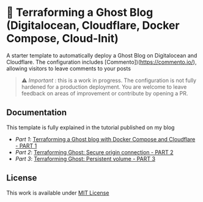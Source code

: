 # 👷 Terraforming a Ghost Blog (Digitalocean, Cloudflare, Docker Compose, Cloud-Init)

A starter template to automatically deploy a Ghost Blog on Digitalocean and Cloudflare. The configuration includes [Commento])(https://commento.io/), allowing visitors to leave comments to your posts

>  :warning: *Important* : this is a work in progress. The configuration is not fully hardened for a production deployment. You are welcome to leave feedback on areas of improvement or contribute by opening a PR.
## Documentation

This template is fully explained in the tutorial published on my blog

- *Part 1*: [Terraforming a Ghost blog with Docker Compose and Cloudflare - PART 1](https://www.paolotagliaferri.com/ghost-blog-with-terraform-and-docker-compose-digitalocean-cloudflare/)
- *Part 2*: [Terraforming Ghost: Secure origin connection - PART 2](https://www.paolotagliaferri.com/ghost-blog-with-terraform-and-docker-compose-digitalocean-cloudflare-part-2-secure-origin-connection/)
- *Part 3*: [Terraforming Ghost: Persistent volume - PART 3](https://www.paolotagliaferri.com)

## License
This work is available under [MIT License](https://github.com/Vortexmind/terraforming-ghost/blob/main/LICENSE)
